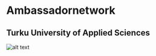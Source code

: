 # Ambassadornetwork

## Turku University of Applied Sciences 

![alt text](https://firebasestorage.googleapis.com/v0/b/stuff-46b0d.appspot.com/o/Screenshot%20from%202018-06-07%2016-38-47.png?alt=media&token=59b7ecce-5560-4020-98a1-0ddb5337fd43)

